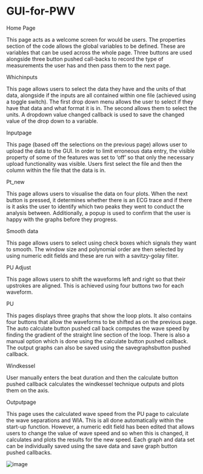 # GUI-for-PWV
Home Page

This page acts as a welcome screen for would be users. The properties section of the code allows the global variables to be defined. These are variables that can be used across the whole page. Three buttons are used alongside three button pushed call-backs to record the type of measurements the user has and then pass them to the next page.

Whichinputs  

This page allows users to select the data they have and the units of that data, alongside if the inputs are all contained within one file (achieved using a toggle switch). The first drop down menu allows the user to select if they have that data and what format it is in. The second allows them to select the units. A dropdown value changed callback is used to save the changed value of the drop down to a variable.

Inputpage

This page (based off the selections on the previous page) allows user to upload the data to the GUI. In order to limit erroneous data entry, the visible property of some of the features was set to ‘off’ so that only the necessary upload functionality was visible. Users first select the file and then the column within the file that the data is in.

Pt_new

This page allows users to visualise the data on four plots. When the next button is pressed, it determines whether there is an ECG trace and if there is it asks the user to identify which two peaks they went to conduct the analysis between. Additionally, a popup is used to confirm that the user is happy with the graphs before they progress.

Smooth data

This page allows users to select using check boxes which signals they want to smooth. The window size and polynomial order are then selected by using numeric edit fields and these are run with a savitzy-golay filter.

PU Adjust

This page allows users to shift the waveforms left and right so that their upstrokes are aligned. This is achieved using four buttons two for each waveform.

PU

This pages displays three graphs that show the loop plots. It also contains four buttons that allow the waveforms to be shifted as on the previous page. The auto calculate button pushed call back computes the wave speed by finding the gradient of the straight line section of the loop. There is also a manual option which is done using the calculate button pushed callback. The output graphs can also be saved using the savegraphsbutton pushed callback.

Windkessel

User manually enters the beat duration and then the calculate button pushed callback calculates the windkessel technique outputs and plots them on the axis.

Outputpage

This page uses the calculated wave speed from the PU page to calculate the wave separations and WIA. This is all done automatically within the start-up function. However, a numeric edit field has been edited that allows users to change the value of wave speed and so when this is changed, it calculates and plots the results for the new speed. Each graph and data set can be individually saved using the save data and save graph button pushed callbacks.



![image](https://github.com/tomt2234/GUI-for-PWV/assets/138600628/ae5fdba5-1ea9-4dae-9bb4-424312f091da)
